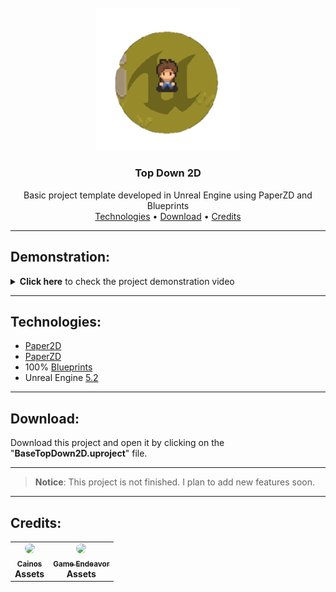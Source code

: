 <br />
<div align="center">
  <img src="readme/images/ue_custom_logo.png" width="230" />
  <h3 align="center">Top Down 2D</h3>

  <p align="center">
    Basic project template developed in Unreal Engine using PaperZD and Blueprints
    <br />
    <a href="#technologies">Technologies</a>
    •
    <a href="https://github.com/HenriqueCacerez/template-topdown-2D-UE5/archive/refs/heads/main.zip">Download</a>
    •
    <a href="#credits">Credits</a> 
  </p>
</div>

***

## Demonstration:

<details>
  <summary><b>Click here</b> to check the project demonstration video</summary><br>

  <!-- Player Movement --->
  <details>
  <summary>(01/12/2024) <b>Player Movement.</b></summary><br>
    
  https://github.com/HenriqueCacerez/template-topdown-2D-UE5/assets/110671999/30c4b607-ce43-4d81-a2ef-b04ed48b4066

  #### **Details:**

  - Player movement in four directions: Right, Left, Up, and Down.
  - Player Animations: Idle, Run, and Sword Attack

  </details>

  <!-- Enemy and Player Attack -->
  <details>
  <summary>(01/14/2024) <b>Implementing an enemy and the player's attack.</b></summary><br>
    
  https://github.com/HenriqueCacerez/template-topdown-2D-UE5/assets/110671999/30c4b607-ce43-4d81-a2ef-b04ed48b4066

  #### **Details:**

  - Player Attack hitbox with the sword in four directions (right, left, up, and down).
  - A simple enemy that pursues the player within the navmesh.
  - The enemy now displays animations corresponding to its current state: (idle, moving, taking damage, and dead).
  - The color of the enemy sprite will change when it takes damage.
  - Life system for the enemy, including the ability to take damage and die.
  - A floating indicator shows the amount of damage the player has dealt to the enemy.
  - Upon dealing damage to the enemy, the player's camera will now shake.

  </details>
</details>

***

## Technologies:

- [Paper2D](https://docs.unrealengine.com/5.2/en-US/paper-2d-in-unreal-engine)
- [PaperZD](https://www.unrealengine.com/marketplace/en-US/product/paperzd)
- 100% [Blueprints](https://docs.unrealengine.com/5.2/en-US/introduction-to-blueprints-visual-scripting-in-unreal-engine)
- Unreal Engine [5.2](https://www.unrealengine.com/en-US/blog/unreal-engine-5-2-is-now-available)

***

## Download:

Download this project and open it by clicking on the "**BaseTopDown2D.uproject**" file.

***

> **Notice**: This project is not finished. I plan to add new features soon.

***

## Credits:

<table>
  <tr>
    <td align="center">
      <a href="https://cainos.itch.io">
        <img src="https://pbs.twimg.com/profile_images/1308319629744336896/Ka0XRHCa_400x400.png" style="border-radius: 100%;" width="100px;" /><br>
        <sub>
          <b>Cainos</b><br>
      </a>
          <b>Assets</b>
        </sub>
    </td>
    <td align="center">
      <a href="https://game-endeavor.itch.io">
        <img src="https://pbs.twimg.com/profile_images/1057581842759483393/fzlpYvfm_400x400.jpg" style="border-radius: 100%;" width="100px;" /><br>
        <sub>
          <b>Game Endeavor</b><br>
      </a>
          <b>Assets</b>
        </sub>
    </td>
  </tr>
</table>
